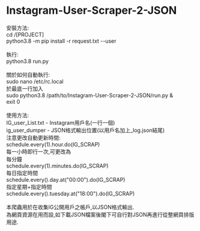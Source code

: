 # Instagram-User-Scraper-2-JSON
安裝方法:<br>
cd /[PROJECT]<br>
python3.8 -m pip install -r request.txt --user<br>
<br>
執行:<br>
python3.8 run.py<br>
<br>
關於如何自動執行:<br>
sudo nano /etc/rc.local<br>
於最底一行加入<br>
sudo python3.8 /path/to/Instagram-User-Scraper-2-JSON/run.py &<br>
exit 0<br>
<br>
使用方法:<br>
	IG_user_List.txt - Instagram用戶名(一行一個)<br>
	ig_user_dumper - JSON格式輸出位置(以用戶名加上_log.json結尾)<br>
	注意更改自動更新時間:<br>
	schedule.every(1).hour.do(IG_SCRAP)<br>
	每一小時即行一次,可更改為<br>
	每分鐘<br>
	schedule.every(1).minutes.do(IG_SCRAP)<br>
	每日指定時間<br>
	schedule.every().day.at("00:00").do(IG_SCRAP) <br>
	指定星期+指定時間<br>
	schedule.every().tuesday.at("18:00").do(IG_SCRAP)<br>
<br>
本爬蟲用於在收集IG公開用戶之帳戶,以JSON格式輸出.<br>
為網頁資源在用而設,如下載JSON檔案後閣下可自行對JSON再進行從整網頁排版用途.
